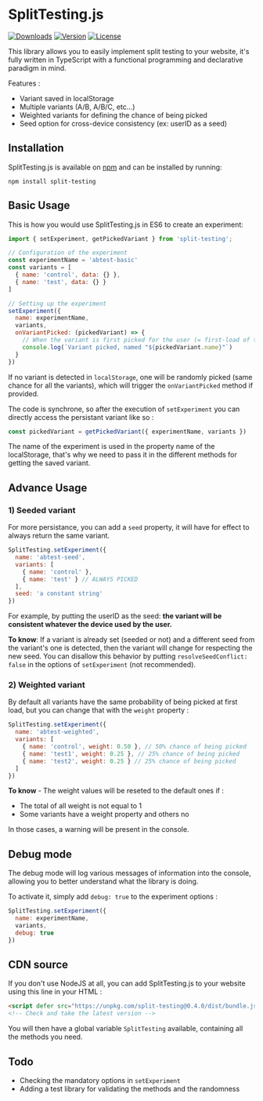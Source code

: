 # SplitTesting.js

<p>
  <a href="https://www.npmjs.com/package/split-testing"><img src="https://badgen.net/npm/dm/split-testing" alt="Downloads"></a>
  <a href="https://www.npmjs.com/package/split-testing"><img src="https://badgen.net/npm/v/split-testing" alt="Version"></a>
  <a href="https://www.npmjs.com/package/split-testing"><img src="https://badgen.net/npm/license/split-testing" alt="License"></a>
</p>

This library allows you to easily implement split testing to your website, it's fully written in TypeScript with a functional programming and declarative  paradigm in mind.

Features :
- Variant saved in localStorage
- Multiple variants (A/B, A/B/C, etc...)
- Weighted variants for defining the chance of being picked
- Seed option for cross-device consistency (ex: userID as a seed)


## Installation

SplitTesting.js is available on [npm](https://www.npmjs.com/package/split-testing) and can
be installed by running:

```
npm install split-testing
```

## Basic Usage

This is how you would use SplitTesting.js in ES6 to create an experiment:

```javascript
import { setExperiment, getPickedVariant } from 'split-testing';

// Configuration of the experiment 
const experimentName = 'abtest-basic'
const variants = [
  { name: 'control', data: {} },
  { name: 'test', data: {} }
]

// Setting up the experiment
setExperiment({
  name: experimentName,
  variants,
  onVariantPicked: (pickedVariant) => {
    // When the variant is first picked for the user (= first-load of the page)
    console.log(`Variant picked, named "${pickedVariant.name}"`)
  }
})
```

If no variant is detected in `localStorage`,  one will be randomly picked (same chance for all the variants), which will trigger the `onVariantPicked` method if provided.

The code is synchrone, so after the execution of `setExperiment` you can directly access the persistant variant like so :
```javascript
const pickedVariant = getPickedVariant({ experimentName, variants })
```

The name of the experiment is used in the property name of the localStorage, that's why we need to pass it in the different methods for getting the saved variant.

## Advance Usage

### 1) Seeded variant

For more persistance, you can add a `seed` property, it will have for effect to always return the same variant.

```javascript
SplitTesting.setExperiment({
  name: 'abtest-seed',
  variants: [
    { name: 'control' },
    { name: 'test' } // ALWAYS PICKED
  ],
  seed: 'a constant string'
})
```

For example, by putting the userID as the seed: **the variant will be consistent whatever the device used by the user.**

**To know**: If a variant is already set (seeded or not) and a different seed from the variant's one is detected, then the variant will change for respecting the new seed.
You can disallow this behavior by putting `resolveSeedConflict: false` in the options of `setExperiment` (not recommended). 

### 2) Weighted variant

By default all variants have the same probability of being picked at first load, but you can change that with the `weight` property :

```javascript
SplitTesting.setExperiment({
  name: 'abtest-weighted',
  variants: [
    { name: 'control', weight: 0.50 }, // 50% chance of being picked
    { name: 'test1', weight: 0.25 }, // 25% chance of being picked
    { name: 'test2', weight: 0.25 } // 25% chance of being picked
  ]
})
```

**To know** - The weight values will be reseted to the default ones if :
- The total of all weight is not equal to 1
- Some variants have a weight property and others no

In those cases, a warning will be present in the console.

## Debug mode

The debug mode will log various messages of information into the console, allowing you to better understand what the library is doing.

To activate it, simply add `debug: true` to the experiment options :
```javascript
SplitTesting.setExperiment({
  name: experimentName,
  variants,
  debug: true
})
```

## CDN source

If you don't use NodeJS at all, you can add SplitTesting.js to your website using this line in your HTML :
```html
<script defer src="https://unpkg.com/split-testing@0.4.0/dist/bundle.js"></script>
<!-- Check and take the latest version -->
```
You will then have a global variable `SplitTesting` available, containing all the methods you need.

## Todo

- Checking the mandatory options in `setExperiment`
- Adding a test library for validating the methods and the randomness
